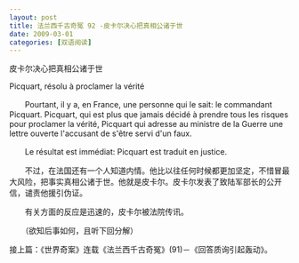 ```yaml
---
layout: post
title: 法兰西千古奇冤 92 -皮卡尔决心把真相公诸于世
date: 2009-03-01
categories: [双语阅读]  
---
```


皮卡尔决心把真相公诸于世

Picquart, résolu à proclamer la vérité

　　Pourtant, il y a, en France, une personne qui le sait: le commandant Picquart. Picquart, qui est plus que jamais décidé à prendre tous les risques pour proclamer la vérité, Picquart qui adresse au ministre de la Guerre une lettre ouverte l'accusant de s'être servi d'un faux.

　　Le résultat est immédiat: Picquart est traduit en justice.



　　不过，在法国还有一个人知道内情。他比以往任何时候都更加坚定，不惜冒最大风险，把事实真相公诸于世。他就是皮卡尔。皮卡尔发表了致陆军部长的公开信，谴责他援引伪证。

　　有关方面的反应是迅速的，皮卡尔被法院传讯。



　　（欲知后事如何，且听下回分解）

接上篇：《世界奇案》连载《法兰西千古奇冤》(91)－《回答质询引起轰动》。
